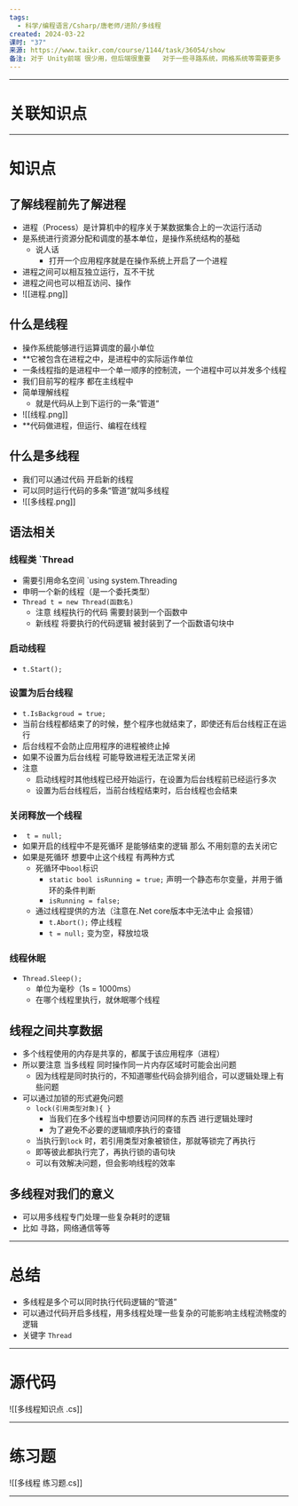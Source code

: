 ```yaml
---
tags:
  - 科学/编程语言/Csharp/唐老师/进阶/多线程
created: 2024-03-22
课时: "37"
来源: https://www.taikr.com/course/1144/task/36054/show
备注: 对于 Unity前端 很少用，但后端很重要   对于一些寻路系统，网格系统等需要更多
---
```


---
# 关联知识点



---
# 知识点

## 了解线程前先了解进程

- 进程（Process）是计算机中的程序关于某数据集合上的一次运行活动
- 是系统进行资源分配和调度的基本单位，是操作系统结构的基础
	- 说人话
		- 打开一个应用程序就是在操作系统上开启了一个进程
- 进程之间可以相互独立运行，互不干扰
- 进程之间也可以相互访问、操作
- ![[进程.png]]
## 什么是线程

- 操作系统能够进行运算调度的最小单位
- **它被包含在进程之中，是进程中的实际运作单位
- 一条线程指的是进程中一个单一顺序的控制流，一个进程中可以并发多个线程
- 我们目前写的程序 都在主线程中
- 简单理解线程
	- 就是代码从上到下运行的一条“管道“
- ![[线程.png]]
- **代码做进程，但运行、编程在线程
## 什么是多线程

- 我们可以通过代码 开启新的线程
- 可以同时运行代码的多条“管道”就叫多线程
- ![[多线程.png]]
## 语法相关

### 线程类 `Thread


- 需要引用命名空间 `using system.Threading
- 申明一个新的线程（是一个委托类型）
- `Thread t = new Thread(函数名)`
	- 注意 线程执行的代码 需要封装到一个函数中
	- 新线程 将要执行的代码逻辑 被封装到了一个函数语句块中
### 启动线程

- `t.Start();`
### 设置为后台线程

- `t.IsBackgroud = true;`
- 当前台线程都结束了的时候，整个程序也就结束了，即使还有后台线程正在运行
- 后台线程不会防止应用程序的进程被终止掉
- 如果不设置为后台线程 可能导致进程无法正常关闭
- 注意
	- 启动线程时其他线程已经开始运行，在设置为后台线程前已经运行多次
	- 设置为后台线程后，当前台线程结束时，后台线程也会结束
### 关闭释放一个线程
- ` t = null;`
- 如果开启的线程中不是死循环 是能够结束的逻辑 那么 不用刻意的去关闭它
- 如果是死循环 想要中止这个线程 有两种方式
	- 死循环中`bool`标识
		- `static bool isRunning = true;` 声明一个静态布尔变量，并用于循环的条件判断
		- `isRunning = false;`
	- 通过线程提供的方法（注意在.Net core版本中无法中止 会报错）
		- `t.Abort();` 停止线程
		-  `t = null;` 变为空，释放垃圾
### 线程休眠
- `Thread.Sleep();`
	- 单位为毫秒（1s = 1000ms）
	- 在哪个线程里执行，就休眠哪个线程
## 线程之间共享数据

- 多个线程使用的内存是共享的，都属于该应用程序（进程）
- 所以要注意 当多线程 同时操作同一片内存区域时可能会出问题
	- 因为线程是同时执行的，不知道哪些代码会排列组合，可以逻辑处理上有些问题
- 可以通过加锁的形式避免问题
	- `lock(引用类型对象){ }`
		- 当我们在多个线程当中想要访问同样的东西 进行逻辑处理时
		- 为了避免不必要的逻辑顺序执行的查错
	- 当执行到`lock` 时，若引用类型对象被锁住，那就等锁完了再执行
	- 即等彼此都执行完了，再执行锁的语句块
	- 可以有效解决问题，但会影响线程的效率
## 多线程对我们的意义

- 可以用多线程专门处理一些复杂耗时的逻辑
- 比如 寻路，网络通信等等

---
# 总结

- 多线程是多个可以同时执行代码逻辑的“管道”
- 可以通过代码开启多线程，用多线程处理一些复杂的可能影响主线程流畅度的逻辑
- 关键字 `Thread`

---
# 源代码

![[多线程知识点 .cs]]

---
# 练习题

![[多线程 练习题.cs]]

---


